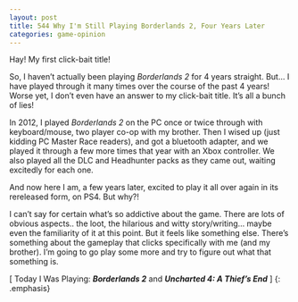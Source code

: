 ```yaml
---
layout: post
title: 544 Why I'm Still Playing Borderlands 2, Four Years Later
categories: game-opinion
---
```

Hay! My first click-bait title!

So, I haven’t actually been playing *Borderlands 2* for 4 years straight.  But... I have played through it many times over the course of the past 4 years! Worse yet, I don’t even have an answer to my click-bait title.  It’s all a bunch of lies!

In 2012, I played *Borderlands 2* on the PC once or twice through with keyboard/mouse, two player co-op with my brother.  Then I wised up (just kidding PC Master Race readers), and got a bluetooth adapter, and we played it through a few more times that year with an Xbox controller.  We also played all the DLC and Headhunter packs as they came out, waiting excitedly for each one.

And now here I am, a few years later, excited to play it all over again in its rereleased form, on PS4.  But why?!

I can’t say for certain what’s so addictive about the game.  There are lots of obvious aspects.. the loot, the hilarious and witty story/writing… maybe even the familiarity of it at this point.  But it feels like something else.  There’s something about the gameplay that clicks specifically with me (and my brother).  I’m going to go play some more and try to figure out what that something is.

[ Today I Was Playing: ***Borderlands 2*** and ***Uncharted 4: A Thief’s End*** ]
{: .emphasis}
